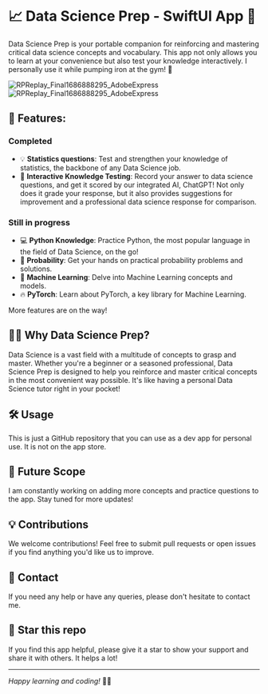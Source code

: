 # 📈 Data Science Prep - SwiftUI App 🚀

Data Science Prep is your portable companion for reinforcing and mastering critical data science concepts and vocabulary. This app not only allows you to learn at your convenience but also test your knowledge interactively. I personally use it while pumping iron at the gym! 💪

![RPReplay_Final1686888295_AdobeExpress](https://github.com/nickhward/DataSciencePrep/blob/main/gifs/RPReplay_Final1686887947_MP4_AdobeExpress.gif)
![RPReplay_Final1686888295_AdobeExpress](https://github.com/nickhward/DataSciencePrep/blob/main/gifs/RPReplay_Final1686888295_AdobeExpress.gif)

## 🎯 Features:

### Completed

- 💡 **Statistics questions**: Test and strengthen your knowledge of statistics, the backbone of any Data Science job.
- 🎤 **Interactive Knowledge Testing**: Record your answer to data science questions, and get it scored by our integrated AI, ChatGPT! Not only does it grade your response, but it also provides suggestions for improvement and a professional data science response for comparison.

### Still in progress

- 💻 **Python Knowledge**: Practice Python, the most popular language in the field of Data Science, on the go!
- 🎲 **Probability**: Get your hands on practical probability problems and solutions.
- 🤖 **Machine Learning**: Delve into Machine Learning concepts and models.
- 🔥 **PyTorch**: Learn about PyTorch, a key library for Machine Learning.

More features are on the way!

## 🏋️‍♂️ Why Data Science Prep?

Data Science is a vast field with a multitude of concepts to grasp and master. Whether you're a beginner or a seasoned professional, Data Science Prep is designed to help you reinforce and master critical concepts in the most convenient way possible. It's like having a personal Data Science tutor right in your pocket!

## 🛠 Usage

This is just a GitHub repository that you can use as a dev app for personal use. It is not on the app store.

## 🧪 Future Scope

I am constantly working on adding more concepts and practice questions to the app. Stay tuned for more updates!

## 💡 Contributions

We welcome contributions! Feel free to submit pull requests or open issues if you find anything you'd like us to improve.

## 💌 Contact

If you need any help or have any queries, please don't hesitate to contact me.

## 🌟 Star this repo

If you find this app helpful, please give it a star to show your support and share it with others. It helps a lot!

---

*Happy learning and coding!* 👨‍💻

